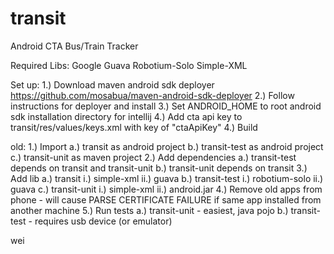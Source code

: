 transit
=======

Android CTA Bus/Train Tracker

Required Libs:
Google Guava
Robotium-Solo
Simple-XML

Set up:
1.) Download maven android sdk deployer https://github.com/mosabua/maven-android-sdk-deployer
2.) Follow instructions for deployer and install
3.) Set ANDROID_HOME to root android sdk installation directory for intellij
4.) Add cta api key to transit/res/values/keys.xml with key of "ctaApiKey"
4.) Build

old:
1.) Import
  a.) transit as android project
  b.) transit-test as android project
  c.) transit-unit as maven project
2.) Add dependencies
  a.) transit-test depends on transit and transit-unit
  b.) transit-unit depends on transit
3.) Add lib
  a.) transit
    i.) simple-xml
    ii.) guava
  b.) transit-test
    i.) robotium-solo
    ii.) guava
  c.) transit-unit
    i.) simple-xml
    ii.) android.jar
4.) Remove old apps from phone - will cause PARSE CERTIFICATE FAILURE if same app installed from another machine
5.) Run tests
  a.) transit-unit - easiest, java pojo
  b.) transit-test - requires usb device (or emulator)

wei
